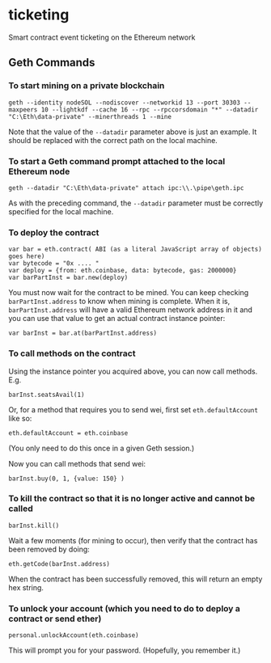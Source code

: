 # ticketing
Smart contract event ticketing on the Ethereum network

## Geth Commands

### To start mining on a private blockchain
```
geth --identity nodeSOL --nodiscover --networkid 13 --port 30303 --maxpeers 10 --lightkdf --cache 16 --rpc --rpccorsdomain "*" --datadir "C:\Eth\data-private" --minerthreads 1 --mine
```
Note that the value of the `--datadir` parameter above is just an example. It should be replaced with the correct path on the local machine. 

### To start a Geth command prompt attached to the local Ethereum node
```
geth --datadir "C:\Eth\data-private" attach ipc:\\.\pipe\geth.ipc
```
As with the preceding command, the `--datadir` parameter must be correctly specified for the local machine.

### To deploy the contract
```
var bar = eth.contract( ABI (as a literal JavaScript array of objects) goes here)
var bytecode = "0x .... "
var deploy = {from: eth.coinbase, data: bytecode, gas: 2000000}
var barPartInst = bar.new(deploy)
```
You must now wait for the contract to be mined. You can keep checking `barPartInst.address` to know when mining is complete. When it is, `barPartInst.address` will have a valid Ethereum network address in it and you can use that value to get an actual contract instance pointer:
```
var barInst = bar.at(barPartInst.address)
```

### To call methods on the contract
Using the instance pointer you acquired above, you can now call methods. E.g.
```
barInst.seatsAvail(1)
```
Or, for a method that requires you to send wei, first set `eth.defaultAccount` like so:
```
eth.defaultAccount = eth.coinbase
```
(You only need to do this once in a given Geth session.)

Now you can call methods that send wei: 
```
barInst.buy(0, 1, {value: 150} )
```

### To kill the contract so that it is no longer active and cannot be called
```
barInst.kill()
```
Wait a few moments (for mining to occur), then verify that the contract has been removed by doing:
```
eth.getCode(barInst.address)
```
When the contract has been successfully removed, this will return an empty hex string.


### To unlock your account (which you need to do to deploy a contract or send ether)
```
personal.unlockAccount(eth.coinbase)
```
This will prompt you for your password. (Hopefully, you remember it.)
